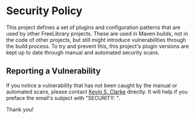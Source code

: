 # Security Policy

This project defines a set of plugins and configuration patterns that are used by other FreeLibrary projects. These are used in Maven builds, not in the code of other projects, but still might introduce vulnerabilities through the build process. To try and prevent this, this project's plugin versions are kept up to date through manual and automated security scans.

## Reporting a Vulnerability

If you notice a vulnerability that has not been caught by the manual or automated scans, please contact <a href="mailto:ksclarke@ksclarke.io">Kevin S. Clarke</a> directly. It will help if you preface the email's subject with "SECURITY: ".

Thank you!
